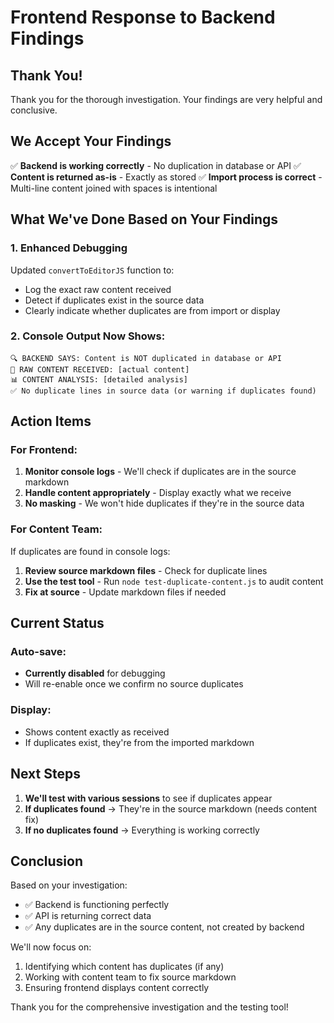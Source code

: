 # Frontend Response to Backend Findings

## Thank You!
Thank you for the thorough investigation. Your findings are very helpful and conclusive.

## We Accept Your Findings
✅ **Backend is working correctly** - No duplication in database or API
✅ **Content is returned as-is** - Exactly as stored
✅ **Import process is correct** - Multi-line content joined with spaces is intentional

## What We've Done Based on Your Findings

### 1. Enhanced Debugging
Updated `convertToEditorJS` function to:
- Log the exact raw content received
- Detect if duplicates exist in the source data
- Clearly indicate whether duplicates are from import or display

### 2. Console Output Now Shows:
```
🔍 BACKEND SAYS: Content is NOT duplicated in database or API
📝 RAW CONTENT RECEIVED: [actual content]
📊 CONTENT ANALYSIS: [detailed analysis]
✅ No duplicate lines in source data (or warning if duplicates found)
```

## Action Items

### For Frontend:
1. **Monitor console logs** - We'll check if duplicates are in the source markdown
2. **Handle content appropriately** - Display exactly what we receive
3. **No masking** - We won't hide duplicates if they're in the source data

### For Content Team:
If duplicates are found in console logs:
1. **Review source markdown files** - Check for duplicate lines
2. **Use the test tool** - Run `node test-duplicate-content.js` to audit content
3. **Fix at source** - Update markdown files if needed

## Current Status

### Auto-save: 
- **Currently disabled** for debugging
- Will re-enable once we confirm no source duplicates

### Display:
- Shows content exactly as received
- If duplicates exist, they're from the imported markdown

## Next Steps

1. **We'll test with various sessions** to see if duplicates appear
2. **If duplicates found** → They're in the source markdown (needs content fix)
3. **If no duplicates found** → Everything is working correctly

## Conclusion

Based on your investigation:
- ✅ Backend is functioning perfectly
- ✅ API is returning correct data
- ✅ Any duplicates are in the source content, not created by backend

We'll now focus on:
1. Identifying which content has duplicates (if any)
2. Working with content team to fix source markdown
3. Ensuring frontend displays content correctly

Thank you for the comprehensive investigation and the testing tool!